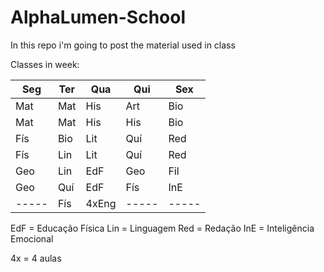 # AlphaLumen-School
In this repo i'm going to post the material used in class

Classes in week:

| Seg | Ter | Qua | Qui | Sex |
|-----|-----|-----|-----|-----|
| Mat | Mat | His | Art | Bio | 
| Mat | Mat | His | His | Bio | 
| Fís | Bio | Lit | Quí | Red | 
| Fís | Lin | Lit | Quí | Red | 
| Geo | Lin | EdF | Geo | Fil | 
| Geo | Quí | EdF | Fís | InE | 
|-----| Fís | 4xEng |-----|-----|

EdF = Educação Física
Lin = Linguagem
Red = Redação
InE = Inteligência Emocional

4x = 4 aulas
